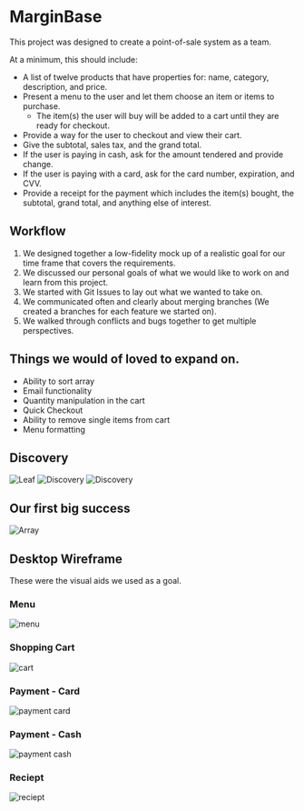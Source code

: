 # MarginBase

This project was designed to create a point-of-sale system as a team.

At a minimum, this should include:

- A list of twelve products that have properties for: name, category, description, and price.
- Present a menu to the user and let them choose an item or items to purchase.
  - The item(s) the user will buy will be added to a cart until they are ready for checkout.
- Provide a way for the user to checkout and view their cart.
- Give the subtotal, sales tax, and the grand total.
- If the user is paying in cash, ask for the amount tendered and provide
change.
- If the user is paying with a card, ask for the card number, expiration, and
CVV.
- Provide a receipt for the payment which includes the item(s) bought, the
subtotal, grand total, and anything else of interest.

## Workflow

1. We designed together a low-fidelity mock up of a realistic goal for our time frame that covers the requirements.
2. We discussed our personal goals of what we would like to work on and learn from this project.
3. We started with Git Issues to lay out what we wanted to take on.
4. We communicated often and clearly about merging branches (We created a branches for each feature we started on).
5. We walked through conflicts and bugs together to get multiple perspectives.

## Things we would of loved to expand on.

- Ability to sort array
- Email functionality
- Quantity manipulation in the cart
- Quick Checkout
- Ability to remove single items from cart
- Menu formatting

## Discovery 

![Leaf](https://raw.githubusercontent.com/BrandonKlotz/pos-lab/master/assets/img/LeafAnatomy.jpg)
![Discovery](https://raw.githubusercontent.com/BrandonKlotz/pos-lab/master/assets/img/discovery1.jpg)
![Discovery](https://raw.githubusercontent.com/BrandonKlotz/pos-lab/master/assets/img/discovery2.jpg)

## Our first big success

![Array](https://raw.githubusercontent.com/BrandonKlotz/pos-lab/master/assets/img/array.png)

## Desktop Wireframe
These were the visual aids we used as a goal.

### Menu
![menu](https://raw.githubusercontent.com/BrandonKlotz/pos-lab/master/assets/img/Menu.png)

### Shopping Cart
![cart](https://raw.githubusercontent.com/BrandonKlotz/pos-lab/master/assets/img/ShoppingCart.png)

### Payment - Card
![payment card](https://raw.githubusercontent.com/BrandonKlotz/pos-lab/master/assets/img/Payment-Card.png)

### Payment - Cash
![payment cash](https://raw.githubusercontent.com/BrandonKlotz/pos-lab/master/assets/img/Payment-Cash.png)

### Reciept
![reciept](https://raw.githubusercontent.com/BrandonKlotz/pos-lab/master/assets/img/Reciept.png)
